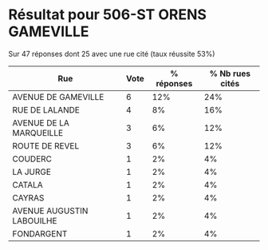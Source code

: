 # Résultat pour 506-ST ORENS GAMEVILLE

Sur 47 réponses dont 25 avec une rue cité (taux réussite 53%)

| Rue | Vote | % réponses | % Nb rues cités|
|-----|------|------------|----------------|
| AVENUE DE GAMEVILLE | 6 | 12% | 24%|
| RUE DE LALANDE | 4 | 8% | 16%|
| AVENUE DE LA MARQUEILLE | 3 | 6% | 12%|
| ROUTE DE REVEL | 3 | 6% | 12%|
| COUDERC | 1 | 2% | 4%|
| LA JURGE | 1 | 2% | 4%|
| CATALA | 1 | 2% | 4%|
| CAYRAS | 1 | 2% | 4%|
| AVENUE AUGUSTIN LABOUILHE | 1 | 2% | 4%|
| FONDARGENT | 1 | 2% | 4%|
